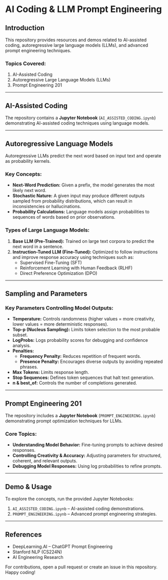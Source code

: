 # AI Coding & LLM Prompt Engineering

## Introduction
This repository provides resources and demos related to AI-assisted coding, autoregressive large language models (LLMs), and advanced prompt engineering techniques.

### Topics Covered:
1. AI-Assisted Coding
2. Autoregressive Large Language Models (LLMs)
3. Prompt Engineering 201

---

## AI-Assisted Coding
The repository contains a **Jupyter Notebook** (`AI_ASSISTED_CODING.ipynb`) demonstrating AI-assisted coding techniques using language models.

---

## Autoregressive Language Models
Autoregressive LLMs predict the next word based on input text and operate as probability kernels.

### Key Concepts:
- **Next-Word Prediction:** Given a prefix, the model generates the most likely next word.
- **Stochastic Nature:** A given input may produce different outputs sampled from probability distributions, which can result in inconsistencies or hallucinations.
- **Probability Calculations:** Language models assign probabilities to sequences of words based on prior observations.

### Types of Large Language Models:
1. **Base LLM (Pre-Trained):** Trained on large text corpora to predict the next word in a sentence.
2. **Instruction-Tuned LLM (Fine-Tuned):** Optimized to follow instructions and improve response accuracy using techniques such as:
   - Supervised Fine-Tuning (SFT)
   - Reinforcement Learning with Human Feedback (RLHF)
   - Direct Preference Optimization (DPO)

---

## Sampling and Parameters
### Key Parameters Controlling Model Outputs:
- **Temperature:** Controls randomness (higher values = more creativity, lower values = more deterministic responses).
- **Top-p (Nucleus Sampling):** Limits token selection to the most probable subset.
- **LogProbs:** Logs probability scores for debugging and confidence analysis.
- **Penalties:**
  - **Frequency Penalty:** Reduces repetition of frequent words.
  - **Presence Penalty:** Encourages diverse outputs by avoiding repeated phrases.
- **Max Tokens:** Limits response length.
- **Stop Sequences:** Defines token sequences that halt text generation.
- **n & best_of:** Controls the number of completions generated.

---

## Prompt Engineering 201
The repository includes a **Jupyter Notebook** (`PROMPT_ENGINEERING.ipynb`) demonstrating prompt optimization techniques for LLMs.

### Core Topics:
- **Understanding Model Behavior:** Fine-tuning prompts to achieve desired responses.
- **Controlling Creativity & Accuracy:** Adjusting parameters for structured, coherent, and relevant outputs.
- **Debugging Model Responses:** Using log probabilities to refine prompts.

---

## Demo & Usage
To explore the concepts, run the provided Jupyter Notebooks:
1. `AI_ASSISTED_CODING.ipynb` – AI-assisted coding demonstrations.
2. `PROMPT_ENGINEERING.ipynb` – Advanced prompt engineering strategies.

---

## References
- DeepLearning.AI – ChatGPT Prompt Engineering
- Stanford NLP (CS224N)
- AI Engineering Research

For contributions, open a pull request or create an issue in this repository. Happy coding!

